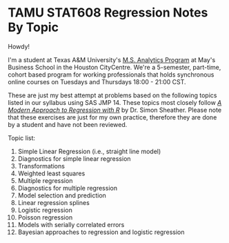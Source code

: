 # TAMU STAT608 Regression Notes By Topic

Howdy! 

I'm a student at Texas A&M University's <a href = "https://analytics.stat.tamu.edu/eventspage/" target= "_Blank">M.S. Analytics Program</a> at May's Business School in the Houston CityCentre. We're a 5-semester, part-time, cohort based program for working professionals that holds synchronous online courses on Tuesdays and Thursdays 18:00 - 21:00 CST.

These are just my best attempt at problems based on the following topics listed in our syllabus using SAS JMP 14. These topics most closely follow <a href = "https://www.springer.com/us/book/9780387096070" target = "_Blank"><i>A Modern Approach to Regression with R</i></a> by Dr. Simon Sheather. Please note that these exercises are just for my own practice, therefore they are done by a student and have not been reviewed.

Topic list:
1. Simple Linear Regression (i.e., straight line model)
2. Diagnostics for simple linear regression
3. Transformations
4. Weighted least squares
5. Multiple regression
6. Diagnostics for multiple regression
7. Model selection and prediction
8. Linear regression splines
9. Logistic regression
10. Poisson regression
11. Models with serially correlated errors
12. Bayesian approaches to regression and logistic regression